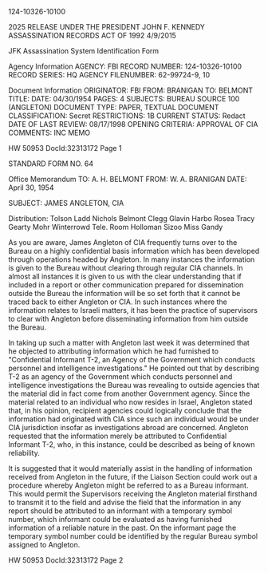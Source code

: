 124-10326-10100

2025 RELEASE UNDER THE PRESIDENT JOHN F. KENNEDY ASSASSINATION RECORDS ACT OF 1992
4/9/2015

JFK Assassination System
Identification Form

Agency Information
AGENCY: FBI
RECORD NUMBER: 124-10326-10100
RECORD SERIES: HQ
AGENCY FILENUMBER: 62-99724-9, 10

Document Information
ORIGINATOR: FBI
FROM: BRANIGAN
TO: BELMONT
TITLE:
DATE: 04/30/1954
PAGES: 4
SUBJECTS: BUREAU SOURCE 100 (ANGLETON)
DOCUMENT TYPE: PAPER, TEXTUAL DOCUMENT
CLASSIFICATION: Secret
RESTRICTIONS: 1B
CURRENT STATUS: Redact
DATE OF LAST REVIEW: 08/17/1998
OPENING CRITERIA: APPROVAL OF CIA
COMMENTS: INC MEMO

HW 50953 DocId:32313172 Page 1

STANDARD FORM NO. 64

Office Memorandum
TO: A. H. BELMONT
FROM: W. A. BRANIGAN
DATE: April 30, 1954

SUBJECT: JAMES ANGLETON, CIA

Distribution:
Tolson
Ladd
Nichols
Belmont
Clegg
Glavin
Harbo
Rosea
Tracy
Gearty
Mohr
Winterrowd
Tele. Room
Holloman
Sizoo
Miss Gandy

As you are aware, James Angleton of CIA frequently turns over to the Bureau on a highly confidential basis information which has been developed through operations headed by Angleton. In many instances the information is given to the Bureau without clearing through regular CIA channels. In almost all instances it is given to us with the clear understanding that if included in a report or other communication prepared for dissemination outside the Bureau the information will be so set forth that it cannot be traced back to either Angleton or CIA. In such instances where the information relates to Israeli matters, it has been the practice of supervisors to clear with Angleton before disseminating information from him outside the Bureau.

In taking up such a matter with Angleton last week it was determined that he objected to attributing information which he had furnished to "Confidential Informant T-2, an Agency of the Government which conducts personnel and intelligence investigations." He pointed out that by describing T-2 as an agency of the Government which conducts personnel and intelligence investigations the Bureau was revealing to outside agencies that the material did in fact come from another Government agency. Since the material related to an individual who now resides in Israel, Angleton stated that, in his opinion, recipient agencies could logically conclude that the information had originated with CIA since such an individual would be under CIA jurisdiction insofar as investigations abroad are concerned. Angleton requested that the information merely be attributed to Confidential Informant T-2, who, in this instance, could be described as being of known reliability.

It is suggested that it would materially assist in the handling of information received from Angleton in the future, if the Liaison Section could work out a procedure whereby Angleton might be referred to as a Bureau informant. This would permit the Supervisors receiving the Angleton material firsthand to transmit it to the field and advise the field that the information in any report should be attributed to an informant with a temporary symbol number, which informant could be evaluated as having furnished information of a reliable nature in the past. On the informant page the temporary symbol number could be identified by the regular Bureau symbol assigned to Angleton.

HW 50953 DocId:32313172 Page 2
